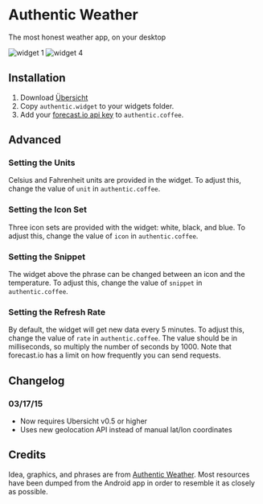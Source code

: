 # Authentic Weather
The most honest weather app, on your desktop

![widget 1](http://puu.sh/gd602/667b2a8758.png)
![widget 4](http://puu.sh/gd63H/50ef4e972b.png)

## Installation
1. Download [Übersicht](http://tracesof.net/uebersicht/)
2. Copy `authentic.widget` to your widgets folder.
3. Add your [forecast.io api key](https://developer.forecast.io) to `authentic.coffee`.

## Advanced

### Setting the Units
Celsius and Fahrenheit units are provided in the widget. To adjust this, change the value of `unit` in `authentic.coffee`.

### Setting the Icon Set
Three icon sets are provided with the widget: white, black, and blue. To adjust this, change the value of `icon` in `authentic.coffee`.

### Setting the Snippet
The widget above the phrase can be changed between an icon and the temperature. To adjust this, change the value of `snippet` in `authentic.coffee`.

### Setting the Refresh Rate
By default, the widget will get new data every 5 minutes. To adjust this, change the value of `rate` in `authentic.coffee`. The value should be in milliseconds, so multiply the number of seconds by 1000. Note that forecast.io has a limit on how frequently you can send requests.

## Changelog

### 03/17/15
- Now requires Ubersicht v0.5 or higher
- Uses new geolocation API instead of manual lat/lon coordinates

## Credits
Idea, graphics, and phrases are from [Authentic Weather](https://authenticweather.com). Most resources have been dumped from the Android app in order to resemble it as closely as possible.
